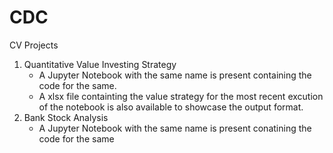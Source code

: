 # CDC
CV Projects
1. Quantitative Value Investing Strategy 
   - A Jupyter Notebook with the same name is present containing the code for the same.
   - A xlsx file containting the value strategy for the most recent excution of the notebook is also available to showcase the output format.
2. Bank Stock Analysis 
   - A Jupyter Notebook with the same name is present conatining the code for the same
